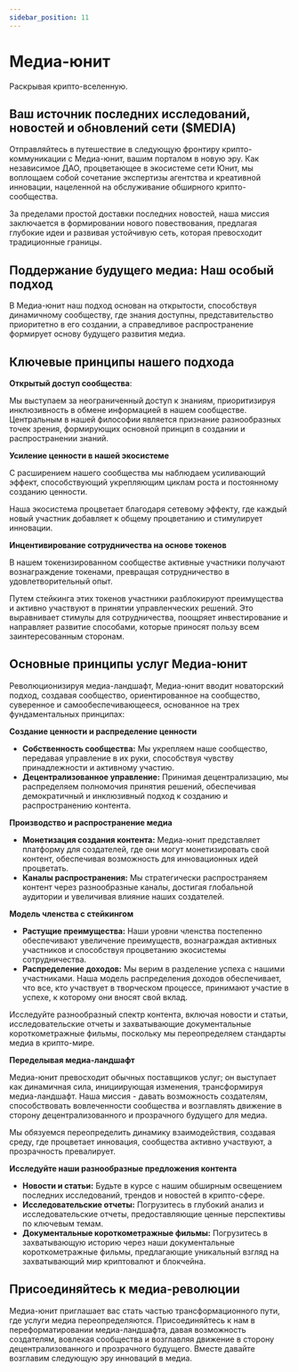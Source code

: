 ```yaml
---
sidebar_position: 11
---
```


# Медиа-юнит

Раскрывая крипто-вселенную.

## Ваш источник последних исследований, новостей и обновлений сети ($MEDIA)

Отправляйтесь в путешествие в следующую фронтиру крипто-коммуникации с Медиа-юнит, вашим порталом в новую эру. Как независимое ДАО, процветающее в экосистеме сети Юнит, мы воплощаем собой сочетание экспертизы агентства и креативной инновации, нацеленной на обслуживание обширного крипто-сообщества.

За пределами простой доставки последних новостей, наша миссия заключается в формировании нового повествования, предлагая глубокие идеи и развивая устойчивую сеть, которая превосходит традиционные границы.

## Поддержание будущего медиа: Наш особый подход

В Медиа-юнит наш подход основан на открытости, способствуя динамичному сообществу, где знания доступны, представительство приоритетно в его создании, а справедливое распространение формирует основу будущего развития медиа.

## Ключевые принципы нашего подхода

**Открытый доступ сообщества**:

Мы выступаем за неограниченный доступ к знаниям, приоритизируя инклюзивность в обмене информацией в нашем сообществе. Центральным в нашей философии является признание разнообразных точек зрения, формирующих основной принцип в создании и распространении знаний.

**Усиление ценности в нашей экосистеме**

С расширением нашего сообщества мы наблюдаем усиливающий эффект, способствующий укрепляющим циклам роста и постоянному созданию ценности.

Наша экосистема процветает благодаря сетевому эффекту, где каждый новый участник добавляет к общему процветанию и стимулирует инновации.

**Инцентивирование сотрудничества на основе токенов**

В нашем токенизированном сообществе активные участники получают вознаграждение токенами, превращая сотрудничество в удовлетворительный опыт.

Путем стейкинга этих токенов участники разблокируют преимущества и активно участвуют в принятии управленческих решений. Это выравнивает стимулы для сотрудничества, поощряет инвестирование и направляет развитие способами, которые приносят пользу всем заинтересованным сторонам.

## Основные принципы услуг Медиа-юнит

Революционизируя медиа-ландшафт, Медиа-юнит вводит новаторский подход, создавая сообщество, ориентированное на сообщество, суверенное и самообеспечивающееся, основанное на трех фундаментальных принципах:

**Создание ценности и распределение ценности**

- **Собственность сообщества:** Мы укрепляем наше сообщество, передавая управление в их руки, способствуя чувству принадлежности и активному участию.
- **Децентрализованное управление:** Принимая децентрализацию, мы распределяем полномочия принятия решений, обеспечивая демократичный и инклюзивный подход к созданию и распространению контента.

**Производство и распространение медиа**

- **Монетизация создания контента:** Медиа-юнит представляет платформу для создателей, где они могут монетизировать свой контент, обеспечивая возможность для инновационных идей процветать.
- **Каналы распространения:** Мы стратегически распространяем контент через разнообразные каналы, достигая глобальной аудитории и увеличивая влияние наших создателей.

**Модель членства с стейкингом**

- **Растущие преимущества:** Наши уровни членства постепенно обеспечивают увеличение преимуществ, вознаграждая активных участников и способствуя процветанию экосистемы сотрудничества.
- **Распределение доходов:** Мы верим в разделение успеха с нашими участниками. Наша модель распределения доходов обеспечивает, что все, кто участвует в творческом процессе, принимают участие в успехе, к которому они вносят свой вклад.

Исследуйте разнообразный спектр контента, включая новости и статьи, исследовательские отчеты и захватывающие документальные короткометражные фильмы, поскольку мы переопределяем стандарты медиа в крипто-мире.

**Переделывая медиа-ландшафт**

Медиа-юнит превосходит обычных поставщиков услуг; он выступает как динамичная сила, инициирующая изменения, трансформируя медиа-ландшафт. Наша миссия - давать возможность создателям, способствовать вовлеченности сообщества и возглавлять движение в сторону децентрализованного и прозрачного будущего для медиа.

Мы обязуемся переопределить динамику взаимодействия, создавая среду, где процветает инновация, сообщества активно участвуют, а прозрачность превалирует.

**Исследуйте наши разнообразные предложения контента**

- **Новости и статьи:** Будьте в курсе с нашим обширным освещением последних исследований, трендов и новостей в крипто-сфере.
- **Исследовательские отчеты:** Погрузитесь в глубокий анализ и исследовательские отчеты, предоставляющие ценные перспективы по ключевым темам.
- **Документальные короткометражные фильмы:** Погрузитесь в захватывающую историю через наши документальные короткометражные фильмы, предлагающие уникальный взгляд на захватывающий мир криптовалют и блокчейна.

## Присоединяйтесь к медиа-революции

Медиа-юнит приглашает вас стать частью трансформационного пути, где услуги медиа переопределяются. Присоединяйтесь к нам в переформатировании медиа-ландшафта, давая возможность создателям, вовлекая сообщества и возглавляя движение в сторону децентрализованного и прозрачного будущего. Вместе давайте возглавим следующую эру инноваций в медиа.
